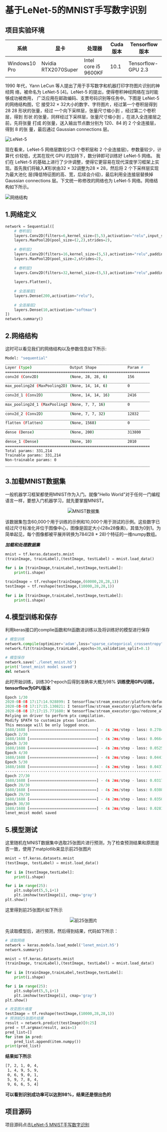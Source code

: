 # 基于LeNet-5的MNIST手写数字识别

## 项目实验环境

|系统|显卡|处理器|Cuda版本|Tensorflow版本|
|--|--|--|--|--|
|Windows10 Pro|Nvidia RTX2070Super|Intel core i5 9600KF|10.1|Tensorflow-GPU 2.3|


1990 年代，Yann LeCun 等人提出了用于手写数字和机器打印字符图片识别的神经网
络，被命名为 LeNet-5 [4]。LeNet-5 的提出，使得卷积神经网络在当时能够成功被商用，
广泛应用在邮政编码、支票号码识别等任务中。下图是 LeNet-5 的网络结构图，它
接受32 × 32大小的数字、字符图片，经过第一个卷积层得到 28 28 形状的张量，经过
一个向下采样层，张量尺寸缩小到 ，经过第二个卷积层，得到 形状
的张量，同样经过下采样层，张量尺寸缩小到 ，在进入全连接层之前，先将张量
打成 的张量，送入输出节点数分别为 120、84 的 2 个全连接层，得到 8 的张
量，最后通过 Gaussian connections 层。

![LeNet-5](https://s1.ax1x.com/2020/08/08/aIFPqH.png)

现在看来，LeNet-5 网络层数较少(3 个卷积层和 2 个全连接层)，参数量较少，计算代
价较低，尤其在现代 GPU 的加持下，数分钟即可训练好 LeNet-5 网络。
我们在 LeNet-5 的基础上进行了少许调整，使得它更容易在现代深度学习框架上实
现。首先我们将输入𝑿形状由32 × 32调整为28 × 28，然后将 2 个下采样层实现为最大池化
层(降低特征图的高、宽，后续会介绍)，最后利用全连接层替换掉 Gaussian connections
层。下文统一称修改的网络也为 LeNet-5 网络。网络结构如下所示。

![网络结构](https://s1.ax1x.com/2020/08/08/aIFyJx.png)


## 1.网络定义
```python
network = Sequential([
    # 卷积层1
    layers.Conv2D(filters=6,kernel_size=(5,5),activation="relu",input_shape=(28,28,1),padding="same"),
    layers.MaxPool2D(pool_size=(2,2),strides=2),
    
    # 卷积层2
    layers.Conv2D(filters=16,kernel_size=(5,5),activation="relu",padding="same"),
    layers.MaxPool2D(pool_size=2,strides=2),
    
    # 卷积层3
    layers.Conv2D(filters=32,kernel_size=(5,5),activation="relu",padding="same"),
    
    layers.Flatten(),
    
    # 全连接层1
    layers.Dense(200,activation="relu"),
    
    # 全连接层2
    layers.Dense(10,activation="softmax")    
])
network.summary()
```

## 2.网络结构

这时可以看见我们的网络结构以及参数信息如下所示:
```bash
Model: "sequential"
_________________________________________________________________
Layer (type)                 Output Shape              Param #
=================================================================
conv2d (Conv2D)              (None, 28, 28, 6)         156
_________________________________________________________________
max_pooling2d (MaxPooling2D) (None, 14, 14, 6)         0
_________________________________________________________________
conv2d_1 (Conv2D)            (None, 14, 14, 16)        2416
_________________________________________________________________
max_pooling2d_1 (MaxPooling2 (None, 7, 7, 16)          0
_________________________________________________________________
conv2d_2 (Conv2D)            (None, 7, 7, 32)          12832
_________________________________________________________________
flatten (Flatten)            (None, 1568)              0
_________________________________________________________________
dense (Dense)                (None, 200)               313800
_________________________________________________________________
dense_1 (Dense)              (None, 10)                2010
=================================================================
Total params: 331,214
Trainable params: 331,214
Non-trainable params: 0
_________________________________________________________________
```

## 3.加载MNIST数据集

一般机器学习框架都使用MNIST作为入门。就像"Hello World"对于任何一门编程语言一样，要想入门机器学习，就先要掌握MNIST。

<div style="text-align: center;">

![MNIST数据集](https://s1.ax1x.com/2020/08/08/aIkmkR.png)
</div>

该数据集包含60,000个用于训练的示例和10,000个用于测试的示例。这些数字已经过尺寸标准化并位于图像中心，图像是固定大小(28x28像素)，其值为0到1。为简单起见，每个图像都被平展并转换为784(28 * 28)个特征的一维numpy数组。

***加载和处理数据集***
```python
mnist = tf.keras.datasets.mnist
(trainImage, trainLabel),(testImage, testLabel) = mnist.load_data()
 
for i in [trainImage,trainLabel,testImage,testLabel]:
    print(i.shape)

trainImage = tf.reshape(trainImage,(60000,28,28,1))
testImage = tf.reshape(testImage,(10000,28,28,1))
 
for i in [trainImage,trainLabel,testImage,testLabel]:
    print(i.shape)
```

## 4.模型训练和保存

利用keras接口的complie函数和fit函数进训练以及将训练好的模型进行保存

```python
# 模型训练
network.compile(optimizer='adam',loss="sparse_categorical_crossentropy",metrics=["accuracy"])
network.fit(trainImage,trainLabel,epochs=30,validation_split=0.1)

# 模型保存
network.save('./lenet_mnist.h5')
print('lenet_mnist model saved')
del network
```

此时开始训练，训练30个epoch后得到准确率大概为98% **训练使用GPU训练，tensorflow为GPU版本**

```python
Epoch 1/30
2020-08-08 17:17:14.928899: I tensorflow/stream_executor/platform/default/dso_loader.cc:48] Successfully opened dynamic library cublas64_10.dll
2020-08-08 17:17:15.130821: I tensorflow/stream_executor/platform/default/dso_loader.cc:48] Successfully opened dynamic library cudnn64_7.dll
2020-08-08 17:17:15.771680: W tensorflow/stream_executor/gpu/redzone_allocator.cc:314] Internal: Invoking GPU asm compilation is supported on Cuda non-Windows platforms only
Relying on driver to perform ptx compilation.
Modify $PATH to customize ptxas location.
This message will be only logged once.
1688/1688 [==============================] - 4s 2ms/step - loss: 0.2784 - accuracy: 0.9444 - val_loss: 0.0678 - val_accuracy: 0.9793
Epoch 2/30
1688/1688 [==============================] - 4s 2ms/step - loss: 0.0664 - accuracy: 0.9796 - val_loss: 0.0669 - val_accuracy: 0.9815
Epoch 3/30
1688/1688 [==============================] - 4s 2ms/step - loss: 0.0525 - accuracy: 0.9834 - val_loss: 0.0508 - val_accuracy: 0.9862
Epoch 4/30
1688/1688 [==============================] - 4s 2ms/step - loss: 0.0441 - accuracy: 0.9861 - val_loss: 0.0648 - val_accuracy: 0.9835
Epoch 5/30
1688/1688 [==============================] - 4s 2ms/step - loss: 0.0437 - accuracy: 0.9869 - val_loss: 0.0548 - val_accuracy: 0.9835
···············································································································
Epoch 27/30
1688/1688 [==============================] - 4s 2ms/step - loss: 0.0317 - accuracy: 0.9941 - val_loss: 0.1511 - val_accuracy: 0.9873
Epoch 28/30
1688/1688 [==============================] - 4s 2ms/step - loss: 0.0308 - accuracy: 0.9951 - val_loss: 0.1368 - val_accuracy: 0.9852
Epoch 29/30
1688/1688 [==============================] - 4s 2ms/step - loss: 0.0350 - accuracy: 0.9946 - val_loss: 0.1468 - val_accuracy: 0.9813
Epoch 30/30
1688/1688 [==============================] - 4s 2ms/step - loss: 0.0281 - accuracy: 0.9953 - val_loss: 0.1790 - val_accuracy: 0.9872
lenet_mnist model saved
```

## 5.模型测试

这里随机在MNIST数据集中选取25张图片进行预测，为了检查预测结果和原图是否一致，使用了matplotlib来显示前25张图片

```python
mnist = tf.keras.datasets.mnist
(testImage, testLabel) = mnist.load_data()
 
for i in [testImage,testLabel]:
    print(i.shape)

for i in range(25):
    plt.subplot(5,5,i+1)
    plt.imshow(testImage[i], cmap='gray')
plt.show()
```

这里得到前25张图片如下所示

<div style="text-align: center;">

![前25张图片](https://s1.ax1x.com/2020/08/08/aIVjg0.png)
</div>

先读取模型后，进行预测，然后得到结果，代码如下所示：
```python
# 读取网络
network = keras.models.load_model('lenet_mnist.h5')
network.summary()

mnist = tf.keras.datasets.mnist
(trainImage, trainLabel),(testImage, testLabel) = mnist.load_data()
 
for i in [trainImage,trainLabel,testImage,testLabel]:
    print(i.shape)

for i in range(25):
    plt.subplot(5,5,i+1)
    plt.imshow(testImage[i], cmap='gray')
plt.show()

# 改变图片维度
testImage = tf.reshape(testImage,(10000,28,28,1))
# 预测前25张图片结果
result = network.predict(testImage)[0:25]
pred = tf.argmax(result, axis=1)
pred_list=[]
for item in pred:
    pred_list.append(item.numpy())
print(pred_list)
```

**结果如下所示**
```bash
[7, 2, 1, 0, 4, 
 1, 4, 9, 5, 9, 
 0, 6, 9, 0, 1, 
 5, 9, 7, 8, 4, 
 9, 6, 6, 5, 4]
```

**可以看到识别成功率可以达到98%，结果还是很出色的**

## 项目源码

项目源码点击[LeNet-5 MNIST手写数字识别]()
